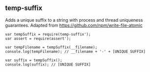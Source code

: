 ## temp-suffix

Adds a unique suffix to a string with process and thread uniqueness guarantees. Adapted from https://github.com/npm/write-file-atomic

```
var tempSuffix = require(temp-suffix');
var assert = require(assert');

var tempFilename = tempSuffix(__filename);
console.log(tempFilename); // __filename + '-' + [UNIQUE SUFFIX]

var suffix = tempSuffix();
console.log(suffix); // [UNIQUE SUFFIX]
```
